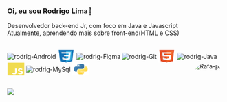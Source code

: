 ### Oi, eu sou Rodrigo Lima👋
Desenvolvedor back-end Jr, com foco em Java e Javascript<br>
Atualmente, aprendendo mais sobre front-end(HTML e CSS)

 <div style="display: inline_block"><br>
 <img align="center" alt="rodrig-Android" alt= "Android" height="30" width="40" src="https://cdn.jsdelivr.net/gh/devicons/devicon/icons/android/android-original.svg">
  <img align="center" alt="rodrig-CSS" height="30" width="40" src="https://raw.githubusercontent.com/devicons/devicon/master/icons/css3/css3-original.svg">
  <img align="center" alt="rodrig-Figma" alt = "Figma" height="30" width="40" src="https://cdn.jsdelivr.net/gh/devicons/devicon/icons/figma/figma-original.svg"> 
  <img align="center" alt="rodrig-Git" alt = "Git" height="30" width="40" src="https://cdn.jsdelivr.net/gh/devicons/devicon/icons/git/git-original.svg">
  <img align="center" alt="rodrig-HTML" height="30" width="40" src="https://raw.githubusercontent.com/devicons/devicon/master/icons/html5/html5-original.svg">
  <img align="center" alt="rodrig-Java" alt = "Java" height="30" width="40" src="https://cdn.jsdelivr.net/gh/devicons/devicon/icons/java/java-original.svg">
  <img align="center" alt="rodrig-Js" height="30" width="40" src="https://raw.githubusercontent.com/devicons/devicon/master/icons/javascript/javascript-plain.svg">
  <img align="center" alt="rodrig-MySql" alt = "MySql" height="30" width="40" src="https://cdn.jsdelivr.net/gh/devicons/devicon/icons/mysql/mysql-original.svg">
  <img align="center" alt="rodrig-Python" height="30" width="40" src="https://raw.githubusercontent.com/devicons/devicon/master/icons/python/python-original.svg">
  <img align="right" alt="Rafa-pic" height="150" style="border-radius:50px;" 
   <img align="right" alt="rodrig-pic" height="150" style="border-radius:50px;" src="https://i.pinimg.com/736x/0b/ff/dd/0bffdd84f52868861fd0e9cc0149aa1f.jpg?width=676&height=676">
</div>

##

 <a href="https://discord.com/channels/@me/1060949292371677214" target="_blank"><img src="https://img.shields.io/badge/Discord-7289DA?style=for-the-badge&logo=discord&logoColor=white" target="_blank"></a>
 
